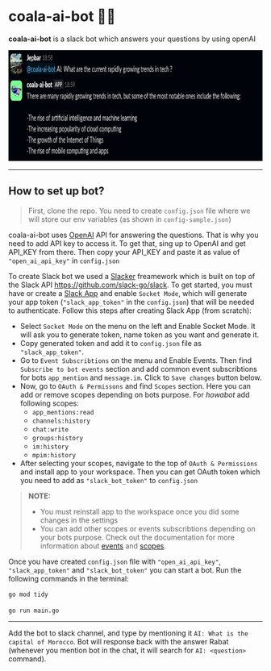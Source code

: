 # coala-ai-bot 🐨🤖

**coala-ai-bot** is a slack bot which answers your questions by using openAI

<img src="images/example.jpg" height="220">

---

## How to set up bot?

> First, clone the repo. You need to create `config.json` file where we will store our env variables (as shown in `config-sample.json`)

coala-ai-bot uses [OpenAI](https://openai.com/api/) API for answering the questions. That is why you need to add API key to access it. To get that, sing up to OpenAI and get API_KEY from there. Then copy your API_KEY and paste it as value of `"open_ai_api_key"` in `config.json`

To create Slack bot we used a [Slacker](https://github.com/shomali11/slacker) freamework which is built on top of the Slack API https://github.com/slack-go/slack. To get started, you must have or create a [Slack App](https://api.slack.com/apps?new_app=1) and enable `Socket Mode`, which will generate your app token (`"slack_app_token"` in the `config.json`) that will be needed to authenticate. Follow this steps after creating Slack App (from scratch):

- Select `Socket Mode` on the menu on the left and Enable Socket Mode. It will ask you to generate token, name token as you want and generate it.
- Copy generated token and add it to `config.json` file as `"slack_app_token"`.
- Go to `Event Subscribtions` on the menu and Enable Events. Then find `Subscribe to bot events` section and add common event subscribtions for bots `app_mention` and `message.im`. Click to `Save changes` button below.
- Now, go to `OAuth & Permissons` and find `Scopes` section. Here you can add or remove scopes depending on bots purpose. For _howabot_ add following scopes:
  - `app_mentions:read`
  - `channels:history`
  - `chat:write`
  - `groups:history`
  - `im:history`
  - `mpim:history`
- After selecting your scopes, navigate to the top of `OAuth & Permissions` and install app to your workspace. Then you can get OAuth token which you need to add as `"slack_bot_token"` to `config.json`

> **NOTE:**
>
> - You must reinstall app to the workspace once you did some changes in the settings
> - You can add other scopes or events subscribtions depending on your bots purpose. Check out the documentation for more information about [events](https://api.slack.com/events) and [scopes](https://api.slack.com/scopes).

Once you have created `config.json` file with `"open_ai_api_key"`, ` "slack_app_token"` and `"slack_bot_token"` you can start a bot. Run the following commands in the terminal:

```
go mod tidy

go run main.go
```

---

Add the bot to slack channel, and type by mentioning it `AI: What is the capital of Morocco`. Bot will response back with the answer Rabat (whenever you mention bot in the chat, it will search for `AI: <question>` command).
